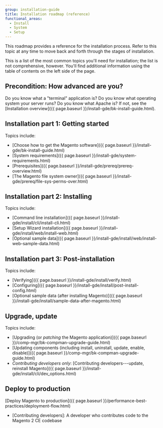 ```yaml
---
group: installation-guide
title: Installation roadmap (reference)
functional_areas:
  - Install
  - System
  - Setup
---
```


This roadmap provides a reference for the installation process. Refer to this topic at any time to move back and forth through the stages of installation.

This is a list of the most common topics you'll need for installation; the list is not comprehensive, however. You'll find additional information using the table of contents on the left side of the page.

## Precondition: How advanced are you?

Do you know what a "terminal" application is? Do you know what operating system your server runs? Do you know what Apache is? If not, see the [Installation overview]({{ page.baseurl }}/install-gde/bk-install-guide.html).

## Installation part 1: Getting started

Topics include:

*  [Choose how to get the Magento software]({{ page.baseurl }}/install-gde/bk-install-guide.html)
*  [System requirements]({{ page.baseurl }}/install-gde/system-requirements.html)
*  [Prerequisites]({{ page.baseurl }}/install-gde/prereq/prereq-overview.html)
*  [The Magento file system owner]({{ page.baseurl }}/install-gde/prereq/file-sys-perms-over.html)

## Installation part 2: Installing

Topics include:

*  [Command line installation]({{ page.baseurl }}/install-gde/install/cli/install-cli.html)
*  [Setup Wizard installation]({{ page.baseurl }}/install-gde/install/web/install-web.html)
*  [Optional sample data]({{ page.baseurl }}/install-gde/install/web/install-web-sample-data.html)

## Installation part 3: Post-installation

Topics include:

*  [Verifying]({{ page.baseurl }}/install-gde/install/verify.html)
*  [Configuring]({{ page.baseurl }}/install-gde/install/post-install-config.html)
*  [Optional sample data (after installing Magento)]({{ page.baseurl }}/install-gde/install/sample-data-after-magento.html)

## Upgrade, update

Topics include:

*  [Upgrading (or *patching* the Magento application)]({{ page.baseurl }}/comp-mgr/bk-compman-upgrade-guide.html)
*  [Updating components (including install, uninstall, update, enable, disable)]({{ page.baseurl }}/comp-mgr/bk-compman-upgrade-guide.html)
*  *Contributing developers only*: [Contributing developers---update, reinstall Magento]({{ page.baseurl }}/install-gde/install/cli/dev_options.html)

## Deploy to production

[Deploy Magento to production]({{ page.baseurl }}/performance-best-practices/deployment-flow.html)

*  [Contributing developers]: A developer who contributes code to the Magento 2 CE codebase